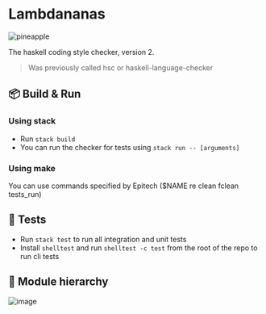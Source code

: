 # Lambdananas

![pineapple](https://user-images.githubusercontent.com/102175969/166650736-40d20379-fe54-4f79-9f27-f74ceaeedef6.png)

The haskell coding style checker, version 2.

> Was previously called hsc or haskell-language-checker

## 📦 Build & Run

### Using stack

- Run `stack build`
- You can run the checker for tests using `stack run -- [arguments]`

### Using make

You can use commands specified by Epitech ($NAME re clean fclean tests_run)

## 🔧 Tests

- Run `stack test` to run all integration and unit tests
- Install `shelltest` and run `shelltest -c test` from the root of the repo to run cli tests

## 📂 Module hierarchy
![image](https://user-images.githubusercontent.com/102175969/166207033-f2a3fea6-6b36-4664-94b7-4484031bfd8a.png)
